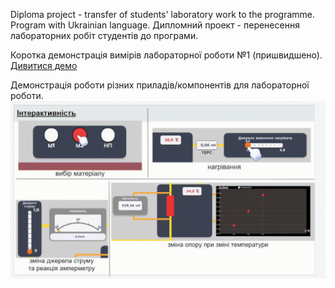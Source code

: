 Diploma project - transfer of students' laboratory work to the programme. Program with Ukrainian language.
Дипломний проект - перенесення лабораторних робіт студентів до програми.

Коротка демонстрація вимірів лабораторної роботи №1 (пришвидшено).
[Дивитися демо](https://www.youtube.com/watch?v=rhGamew_GDU)

Демонстрація роботи різних приладів/компонентів для лабораторної роботи.
![Demo](demo_gif1.gif)
